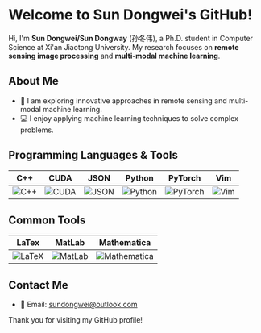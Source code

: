 # Welcome to Sun Dongwei's GitHub!

Hi, I'm **Sun Dongwei/Sun Dongway** (孙冬伟), a Ph.D. student in Computer Science at Xi'an Jiaotong University. My research focuses on **remote sensing image processing** and **multi-modal machine learning**.

## About Me

- 🔭 I am exploring innovative approaches in remote sensing and multi-modal machine learning.
- 💻 I enjoy applying machine learning techniques to solve complex problems.

## Programming Languages & Tools

| C++ | CUDA | JSON | Python | PyTorch | Vim |
|-----|------|------|--------|--------|-----|
| ![C++](https://img.shields.io/badge/-C++-00599C?style=flat-square&logo=cplusplus&logoColor=white) | ![CUDA](https://img.shields.io/badge/-CUDA-76B900?style=flat-square&logo=nvidia&logoColor=white) | ![JSON](https://img.shields.io/badge/-JSON-000000?style=flat-square&logo=json&logoColor=white) | ![Python](https://img.shields.io/badge/-Python-3776AB?style=flat-square&logo=python&logoColor=white) | ![PyTorch](https://img.shields.io/badge/-PyTorch-EE4C2C?style=flat-square&logo=pytorch&logoColor=white) | ![Vim](https://img.shields.io/badge/-Vim-019733?style=flat-square&logo=vim&logoColor=white) |

## Common Tools

| LaTex | MatLab | Mathematica |
|-------|--------|-------------|
| ![LaTeX](https://img.shields.io/badge/-LaTex-008080?style=flat-square&logo=latex&logoColor=white) | ![MatLab](https://img.shields.io/badge/-MatLab-0076A8?style=flat-square&logo=mathworks&logoColor=white) | ![Mathematica](https://img.shields.io/badge/-Mathematica-DD1100?style=flat-square&logo=wolfram-mathematica&logoColor=white) |

## Contact Me

- 📧 Email: [sundongwei@outlook.com](mailto:sundongwei@outlook.com)

Thank you for visiting my GitHub profile!
